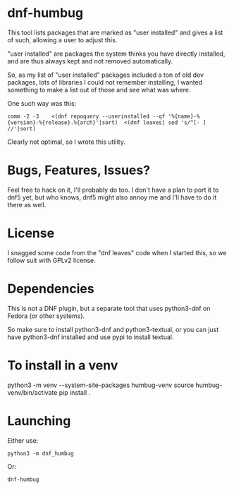 # dnf-humbug

This tool lists packages that are marked as "user installed" and gives a list
of such, allowing a user to adjust this.

"user installed" are packages the system thinks you have directly installed,
and are thus always kept and not removed automatically.

So, as my list of "user installed" packages included a ton of old dev packages,
lots of libraries I could not remember installing, I wanted something to make a
list out of those and see what was where.

One such way was this:

    comm -2 -3    <(dnf repoquery --userinstalled --qf '%{name}-%{version}-%{release}.%{arch}'|sort)  <(dnf leaves| sed 's/^[- ] //'|sort)


Clearly not optimal, so I wrote this utility.

# Bugs, Features, Issues?

Feel free to hack on it, I'll probably do too. I don't have a plan to port it
to dnf5 yet, but who knows, dnf5 might also annoy me and I'll have to do it
there as well.


# License

I snagged some code from the "dnf leaves" code when I started this, so we follow suit with GPLv2 license.

# Dependencies

This is not a DNF plugin, but a separate tool that uses python3-dnf on Fedora
(or other systems).

So make sure to install python3-dnf  and python3-textual,
or you can just have python3-dnf installed and use pypi to install textual.


# To install in a venv 

   python3 -m venv --system-site-packages humbug-venv
   source humbug-venv/bin/activate
   pip install . 


# Launching

Either use:

    python3 -m dnf_humbug

Or:

    dnf-humbug

